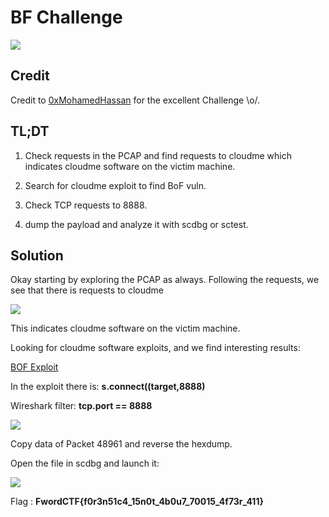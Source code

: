 # BF Challenge

![](https://i.imgur.com/XYliZuY.jpeg)

## Credit

Credit to [0xMohamedHassan](https://twitter.com/0xMohamedHassan) for the excellent Challenge \o/.

## TL;DT
1. Check requests in the PCAP and find requests to cloudme which indicates cloudme software on the victim machine.

2. Search for cloudme exploit to find BoF vuln.

3. Check TCP requests to 8888.

4. dump the payload and analyze it with scdbg or sctest.

## Solution

Okay starting by exploring the PCAP as always. Following the requests, we see that there is requests to cloudme 

![](https://imgur.com/RoM6xUW.png) 

This indicates cloudme software on the victim machine. 

Looking for cloudme software exploits, and we find interesting results: 

[BOF Exploit](https://www.exploit-db.com/exploits/48389)

In the exploit there is: **s.connect((target,8888)** 

Wireshark filter: **tcp.port == 8888**

![](https://imgur.com/Kc8bXk9.png)

Copy data of Packet 48961 and reverse the hexdump.

Open the file in scdbg and launch it:

![](https://i.imgur.com/q4tktZy.jpg)

Flag : **FwordCTF{f0r3n51c4_15n0t_4b0u7_70015_4f73r_411}**
